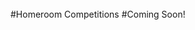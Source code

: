<br/>
#Homeroom Competitions
#Coming Soon!


<!--##Teacher Sing Off Homeroom Competition
##It will be on 2/17 at lunch

###Teachers will participate in a Sing-Off where they try to come up with as many songs as they can from a single “buzz” word. They will then sing out the the lyric of the song containing the word. If they mess up or run out of time, they will be eliminated. The last team standing wins. 
It doesn’t matter whether or not your teacher can sing or if they can’t. We are only trying to see which team can come up with the most song lyrics.

####Below are the rules for the HR Competition...
###<https://docs.google.com/document/d/1UhsWl78fbZAzIxnmNKK_vqImPu2S8CnX9jb9ieMIAk0/edit?usp=sharing>
<!--##The homeroom competition will be in the gym.
###Make sure to come to cheer on your homeroom!
###Winners will be recieving homeroom points and prizes! 1st place will get a basketball, 2nd place will get a mini basketball, and 3rd place will get a a basketball key chain!
<br/>
###Here is a link to a video with the rules.
<https://drive.google.com/file/d/0B6xis_0QYjlkVWJ4czg2WXhIT0F0Y3JzeXNRd2dQa3lCSDh3/view>




<!--###At the Soccer Field (Gym if raining)
####Rules:
>####3 participants per homeroom
>####Handkerchiefs will be tied around the participants' legs
>####The handkerchief must be on until you finish the race
>####The race will be 10 meters long
>####You will have to go to the cone on the other side and then come back
###Homeroom reps, don't forget to choose representatives for the competition.-->

<!--# Look At the Books Drive

### When: 5/20-6/3
### What: Collecting gently used books to help raise money for Nepal earthquake relief
### _The books will be sold to the Recycle Bookstore, and all profits will be donated_
### Where: Collection boxes are located in both locker rooms and in front of the MP room-->

